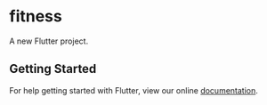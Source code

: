# fitness

A new Flutter project.

## Getting Started

For help getting started with Flutter, view our online
[documentation](http://flutter.io/).
